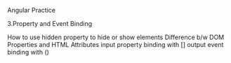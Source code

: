 

Angular Practice


3.Property and Event Binding
  
  How to use hidden property to hide or show elements
  Difference b/w DOM Properties and HTML Attributes
  input property binding with []
  output event binding with ()

